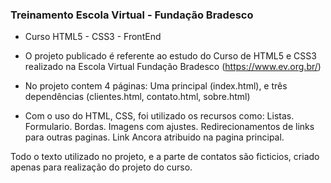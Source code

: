### Treinamento Escola Virtual - Fundação Bradesco 

- Curso HTML5 - CSS3 - FrontEnd
- O projeto publicado é referente ao estudo do Curso de HTML5 e CSS3 realizado na Escola Virtual Fundação Bradesco (https://www.ev.org.br/)

- No projeto contem 4 páginas: 
Uma principal (index.html), e três dependências (clientes.html, contato.html, sobre.html) 

- Com o uso do HTML, CSS, foi utilizado os recursos como: 
Listas. Formulario. Bordas. Imagens com ajustes. Redirecionamentos de links para outras paginas. Link Ancora atribuido na pagina principal.

Todo o texto utilizado no projeto, e a parte de contatos são ficticios, criado apenas para realização do projeto do curso.
